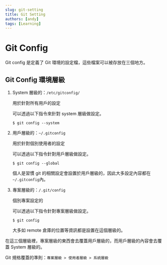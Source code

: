 ```yaml
---
slug: git-setting
title: Git Setting
authors: [andy]
tags: [Learning]
---
```


# Git Config

Git config 是定義了 Git 環境的設定檔，這些檔案可以被存放在三個地方。

## Git Config 環境層級

1. System 層級的：`/etc/gitconfig/`

   用於針對所有用戶的設定

   可以透過以下指令來針對 system 層級做設定。

   ```=bash
   $ git config --system
   ```

2. 用戶層級的：`~/.gitconfig`

   用於針對個別使用者的設定

   可以透過以下指令針對用戶層級做設定。

   ```=bash
   $ git config --global
   ```

   個人是習慣 git 的相關設定會設置於用戶層級的，因此大多設定內容都在`~/.gitconfig`內。

3. 專案層級的：`/.git/config`

   個別專案設定的

   可以透過以下指令針對專案層級做設定。

   ```=bash
   $ git config
   ```

   大多如 remote 倉庫的位置等資訊都是設置在這個層級的。

在這三個層級裡，專案層級的東西會去覆蓋用戶層級的，而用戶層級的內容會去覆蓋 System 層級的。

Git 規格覆蓋的準則：`專案層級 > 使用者層級 > 系統層級`
